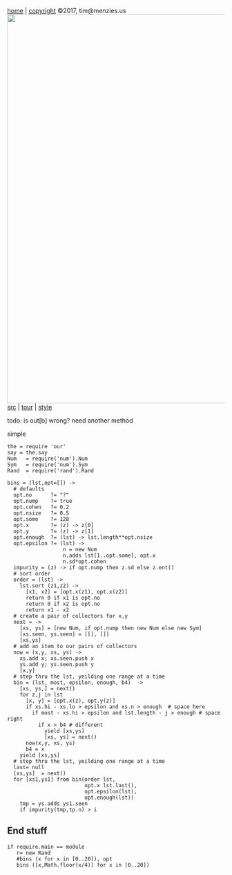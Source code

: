 [home](http://tiny.cc/koff) |
[copyright](https://github.com/koffee/script/blob/master/LICENSE.md) &copy;2017, tim&commat;menzies.us<br>
[<img width=900 src=https://raw.githubusercontent.com/koffee/script/master/img/head.jpg>](http://tiny.cc/koff)<br>
[src](https://github.com/koffee/script/tree/master/lib) |
[tour](https://github.com/koffee/script/blob/master/docs/TOUR.md) |
[style](https://github.com/koffee/script/blob/master/docs/STYLE.md)

todo: is out[b] wrong? need another method

simple

    the = require 'our'
    say = the.say
    Num   = require('num').Num
    Sym   = require('num').Sym
    Rand  = require('rand').Rand

    bins = (lst,opt=[]) ->
      # defaults
      opt.no      ?= "?"
      opt.nump    ?= true
      opt.cohen   ?= 0.2
      opt.nsize   ?= 0.5
      opt.some    ?= 128
      opt.x       ?= (z) -> z[0]
      opt.y       ?= (z) -> z[1]
      opt.enough  ?= (lst) -> lst.length**opt.nsize
      opt.epsilon ?= (lst) ->
                      n = new Num
                      n.adds lst[1..opt.some], opt.x
                      n.sd*opt.cohen
      impurity = (z) -> if opt.nump then z.sd else z.ent()
      # sort order
      order = (lst) ->
        lst.sort (z1,z2) ->
          [x1, x2] = [opt.x(z1), opt.x(z2)]
          return 0 if x1 is opt.no
          return 0 if x2 is opt.no
          return x1 - x2
      # create a pair of collectors for x,y
      next = ->
        [xs, ys] = [new Num, if opt.nump then new Num else new Sym]
        [xs.seen, ys.seen] = [[], []]
        [xs,ys]
      # add an item to our pairs of collectors
      now = (x,y, xs, ys) ->
        xs.add x; xs.seen.push x
        ys.add y; ys.seen.push y
        [x,y]
      # step thru the lst, yeilding one range at a time
      bin = (lst, most, epsilon, enough, b4)  ->
        [xs, ys,] = next()
        for z,j in lst
          [x, y] = [opt.x(z), opt.y(z)]
          if xs.hi - xs.lo > epsilon and xs.n > enough  # space here
            if most - xs.hi > epsilon and lst.length - j > enough # space right
              if x > b4 # different
                yield [xs,ys]
                [xs, ys] = next()
          now(x,y, xs, ys)
          b4 = x
        yield [xs,ys]
      # step thru the lst, yeilding one range at a time
      last= null
      [xs,ys]  = next()
      for [xs1,ys1] from bin(order lst,
                             opt.x lst.last(),
                             opt.epsilon(lst),
                             opt.enough(lst))
        tmp = ys.adds ys1.seen
        if impurity(tmp,tp.n) > i

## End stuff

    if require.main == module
       r= new Rand
       #bins (x for x in [0..20]), opt
       bins ([x,Math.floor(x/4)] for x in [0..20])
